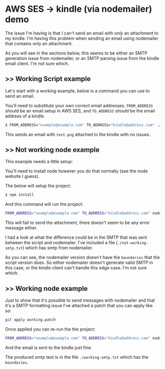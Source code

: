 # AWS SES -> kindle (via nodemailer) demo

The issue I'm having is that I can't send an email with *only* an attachment to my kindle. I'm having this problem when sending an email using nodemailer that contains only an attachment.

As you will see in the sections below, this seems to be either an SMTP generation issue from nodemailer, or an SMTP parsing issue from the kindle email client. I'm not sure which.


## >> Working Script example

Let's start with a working example, below is a command you can use to send an email.

You'll need to substitute your own correct email addresses. `FROM_ADDRESS` should be an email setup in AWS SES, and `TO_ADDRESS` should be the email address of a kindle.

```bash
$ FROM_ADDRESS="example@example.com" TO_ADDRESS="kindle@address.com" ./send-demo.sh
```

This sends an email with `test.png` attached to the kindle with no issues.



## >> Not working node example

This example needs a little setup:

You'll need to install node however you do that normally (see the node website I guess).

The below will setup the project:
```bash
$ npm install
```

And this command will run the project:
```bash
FROM_ADDRESS="example@example.com" TO_ADDRESS="kindle@address.com" node index.js
```

This will fail to send the attachment, there doesn't seem to be any error message either.

I had a look at what the difference could be in the SMTP that was sent between the script and nodemailer. I've included a file (`./not-working-smtp.txt`) which has smtp from nodemailer.

As you can see, the nodemailer version doesn't have the `boundaries` that the script version does. So either nodemailer doesn't generate valid SMTP in this case, or the kindle client can't handle this edge case. I'm not sure which.



## >> Working node example

Just to show that it's possible to send messages with nodemailer and that it's a SMTP formatting issue I've attached a patch that you can apply like so:

```bash
git apply working.patch
```

Once applied you can re-run the the project:
```bash
FROM_ADDRESS="example@example.com" TO_ADDRESS="kindle@address.com" node index.js
```

And the email is sent to the kindle just fine.

The produced smtp text is in the file `./working-smtp.txt` which has the `boundaries`.
